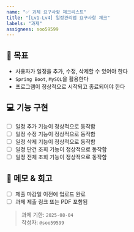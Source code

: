 ```yaml
---
name: "✅ 과제 요구사항 체크리스트"
title: "[Lv1-Lv4] 일정관리앱 요구사항 체크"
labels: "과제"
assignees: soo59599
---
```


## 🎯 목표
- 사용자가 일정을 추가, 수정, 삭제할 수 있어야 한다
- `Spring Boot`, `MySQL`을 활용한다
- 프로그램이 정상적으로 시작되고 종료되어야 한다

## 💻 기능 구현
- [ ] 일정 추가 기능이 정상적으로 동작함
- [ ] 일정 수정 기능이 정상적으로 동작함
- [ ] 일정 삭제 기능이 정상적으로 동작함
- [ ] 일정 단건 조회 기능이 정상적으로 동작함
- [ ] 일정 전체 조회 기능이 정상적으로 동작함

## 💬 메모 & 회고
- [ ] 제출 마감일 이전에 업로드 완료
- [ ] 과제 제출 링크 또는 PDF 포함됨

> 과제 기한: `2025-08-04`  
> 작성자: `@soo59599`
